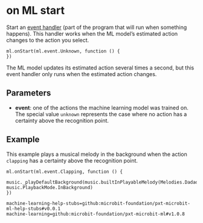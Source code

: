 # on ML start

Start an [event handler](/reference/event-handler) (part of the program that will run when something happens). This handler works when the ML model’s estimated action changes to the action you select.

```sig
ml.onStart(ml.event.Unknown, function () {
})
```

The ML model updates its estimated action several times a second, but this event handler only runs when the estimated action changes.

## Parameters

- **event**: one of the actions the machine learning model was trained on. The special value `unknown` represents the case where no action has a certainty above the recognition point.

## Example

This example plays a musical melody in the background when the action `clapping` has a certainty above the recognition point.

```blocks
ml.onStart(ml.event.Clapping, function () {
    music._playDefaultBackground(music.builtInPlayableMelody(Melodies.Dadadadum), music.PlaybackMode.InBackground)
})
```

```package
machine-learning-help-stubs=github:microbit-foundation/pxt-microbit-ml-help-stubs#v0.0.1
machine-learning=github:microbit-foundation/pxt-microbit-ml#v1.0.8
```
